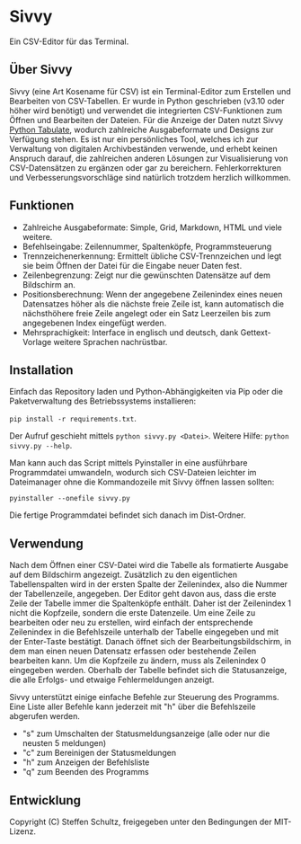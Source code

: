 # Sivvy
Ein CSV-Editor für das Terminal.

## Über Sivvy

Sivvy (eine Art Kosename für CSV) ist ein Terminal-Editor zum Erstellen und Bearbeiten von CSV-Tabellen. Er wurde in Python geschrieben (v3.10 oder höher wird benötigt) und verwendet die integrierten CSV-Funktionen zum Öffnen und Bearbeiten der Dateien. Für die Anzeige der Daten nutzt Sivvy [Python Tabulate](https://pypi.org/project/tabulate/), wodurch zahlreiche Ausgabeformate und Designs zur Verfügung stehen. Es ist nur ein persönliches Tool, welches ich zur Verwaltung von digitalen Archivbeständen verwende, und erhebt keinen Anspruch darauf, die zahlreichen anderen Lösungen zur Visualisierung von CSV-Datensätzen zu ergänzen oder gar zu bereichern. Fehlerkorrekturen und Verbesserungsvorschläge sind natürlich trotzdem herzlich willkommen. 

## Funktionen

* Zahlreiche Ausgabeformate: Simple, Grid, Markdown, HTML und viele weitere.
* Befehlseingabe: Zeilennummer, Spaltenköpfe, Programmsteuerung
* Trennzeichenerkennung: Ermittelt übliche CSV-Trennzeichen und legt sie beim Öffnen der Datei für die Eingabe neuer Daten fest.
* Zeilenbegrenzung: Zeigt nur die gewünschten Datensätze auf dem Bildschirm an.
* Positionsberechnung: Wenn der angegebene Zeilenindex eines neuen Datensatzes höher als die nächste freie Zeile ist, kann automatisch die nächsthöhere freie Zeile angelegt oder ein Satz Leerzeilen bis zum angegebenen Index eingefügt werden.
* Mehrsprachigkeit: Interface in englisch und deutsch, dank Gettext-Vorlage weitere Sprachen nachrüstbar.

## Installation

Einfach das Repository laden und Python-Abhängigkeiten via Pip oder die Paketverwaltung des Betriebssystems installieren: 

`pip install -r requirements.txt`. 

Der Aufruf geschieht mittels `python sivvy.py <Datei>`. Weitere Hilfe: `python sivvy.py --help`. 

Man kann auch das Script mittels Pyinstaller in eine ausführbare Programmdatei umwandeln, wodurch sich CSV-Dateien leichter im Dateimanager ohne die Kommandozeile mit Sivvy öffnen lassen sollten: 

`pyinstaller --onefile sivvy.py`

Die fertige Programmdatei befindet sich danach im Dist-Ordner. 

## Verwendung

Nach dem Öffnen einer CSV-Datei wird die Tabelle als formatierte Ausgabe auf dem Bildschirm angezeigt. Zusätzlich zu den eigentlichen Tabellenspalten wird in der ersten Spalte der Zeilenindex, also die Nummer der Tabellenzeile, angegeben. Der Editor geht davon aus, dass die erste Zeile der Tabelle immer die Spaltenköpfe enthält. Daher ist der Zeilenindex 1 nicht die Kopfzeile, sondern die erste Datenzeile. Um eine Zeile zu bearbeiten oder neu zu erstellen, wird einfach der entsprechende Zeilenindex in die Befehlszeile unterhalb der Tabelle eingegeben und mit der Enter-Taste bestätigt. Danach öffnet sich der Bearbeitungsbildschirm, in dem man einen neuen Datensatz erfassen oder bestehende Zeilen bearbeiten kann. Um die Kopfzeile zu ändern, muss als Zeilenindex 0 eingegeben werden. Oberhalb der Tabelle befindet sich die Statusanzeige, die alle Erfolgs- und etwaige Fehlermeldungen anzeigt.

Sivvy unterstützt einige einfache Befehle zur Steuerung des Programms. Eine Liste aller Befehle kann jederzeit mit "h" über die Befehlszeile abgerufen werden.

* "s" zum Umschalten der Statusmeldungsanzeige (alle oder nur die neusten 5 meldungen)
* "c" zum Bereinigen der Statusmeldungen
* "h" zum Anzeigen der Befehlsliste
* "q" zum Beenden des Programms

## Entwicklung

Copyright (C) Steffen Schultz, freigegeben unter den Bedingungen der MIT-Lizenz. 
